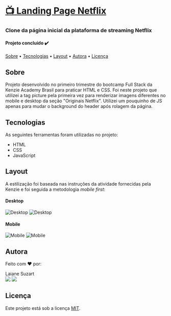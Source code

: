 # [📺 Landing Page Netflix](https://laianesuzart.github.io/clone-netflix/)
### Clone da página inicial da plataforma de streaming Netflix

#### Projeto concluído ✔️

[Sobre](#sobre) • [Tecnologias](#tecnologias) • [Layout](#layout) • [Autora](#autora) • [Licença](#licença)

## Sobre

Projeto desenvolvido no primeiro trimestre do bootcamp Full Stack da Kenzie Academy Brasil para praticar HTML e CSS. Foi neste projeto que utilizei a tag picture pela primeira vez para renderizar imagens diferentes no mobile e desktop da seção "Originais Netflix". Utilizei um pouquinho de JS apenas para mudar o background do header após rolagem da página.

## Tecnologias

As seguintes ferramentas foram utilizadas no projeto:

* HTML
* CSS
* JavaScript

## Layout

A estilização foi baseada nas instruções da atividade fornecidas pela Kenzie e foi seguida a metodologia *mobile first*:

#### Desktop

![Desktop](https://i.imgur.com/V2TLCdS.png)
![Desktop](https://i.imgur.com/ybU4nUu.png)
#### Mobile
![Mobile](https://i.imgur.com/k7upqIU.png)
![Mobile](https://i.imgur.com/mxdSihI.png)

## Autora

Feito com ❤️ por:

Laiane Suzart 
<br/>
<a href="https://www.linkedin.com/in/laianesuzart/" target="_blank"><img src="https://img.shields.io/badge/-LinkedIn-%230077B5?style=for-the-badge&logo=linkedin&logoColor=white" target="_blank"></a> 
<a href="https://github.com/laianesuzart" target="_blank"><img src="https://img.shields.io/badge/GitHub-100000?style=for-the-badge&logo=github&logoColor=white" target="_blank"></a>

## Licença
Este projeto está sob a licença [MIT](https://choosealicense.com/licenses/mit/).
